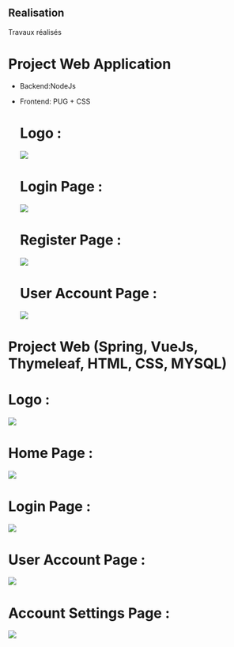 ## Realisation
Travaux réalisés

# Project Web Application 

* Backend:NodeJs 
* Frontend: PUG + CSS

  # Logo : 

    ![](TrocLogo.png)

  # Login Page :

  ![](TrocLogin.PNG)

  # Register Page :

  ![](TrocRegisterr.PNG)

  # User Account Page :
  ![](UserAccount.PNG)

# Project Web (Spring, VueJs, Thymeleaf, HTML, CSS, MYSQL)

  # Logo : 

  ![](SpringLogo.png)

  # Home Page :

  ![](SpringHome.png)

  # Login Page :

  ![](SpringLogin.png)

  # User Account Page :

  ![](SpringUserAccount.png)

  # Account Settings Page :
  ![](SpringAccountSettings.png)
